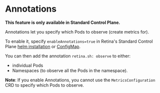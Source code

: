 # Annotations

**This feature is only available in Standard Control Plane.**

Annotations let you specify which Pods to observe (create metrics for).

To enable it, specify `enableAnnotations=true` in Retina's Standard Control Plane [helm installation](../02-Installation/01-Setup.md) or [ConfigMap](../02-Installation/03-Config.md).

You can then add the annotation `retina.sh: observe` to either:

- individual Pods
- Namespaces (to observe all the Pods in the namespace).

**Note**: If you enable Annotations, you cannot use the `MetricsConfiguration` CRD to specify which Pods to observe.

